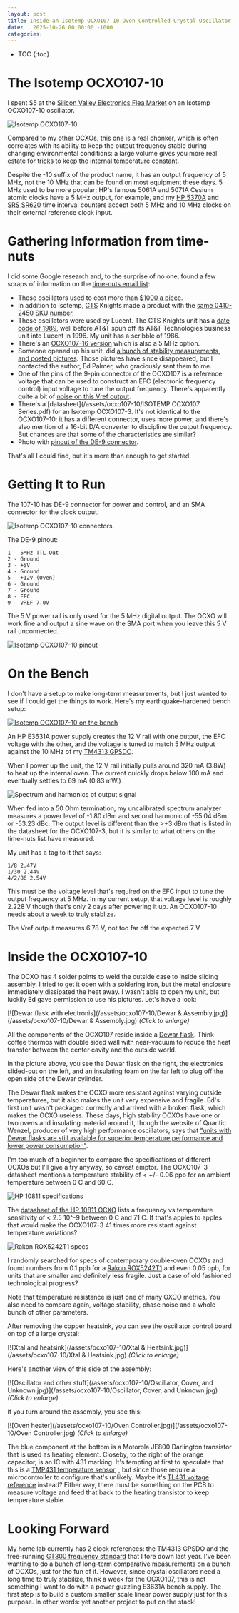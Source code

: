 ```yaml
---
layout: post
title: Inside an Isotemp OCXO107-10 Oven Controlled Crystal Oscillator
date:   2025-10-26 00:00:00 -1000
categories:
---
```


* TOC
{:toc}

# The Isotemp OCXO107-10

I spent $5 at the [Silicon Valley Electronics Flea Market](https://www.electronicsfleamarket.com/)
on an Isotemp OCXO107-10 oscillator. 

![Isotemp OCXO107-10](/assets/ocxo107-10/isoterm_ocxo107-10.jpg)

Compared to my other OCXOs, this one is a real chonker, which is often correlates with 
its ability to keep the output frequency stable during changing environmental conditions: 
a large volume gives you more real estate for tricks to keep the internal temperature constant.

Despite the -10 suffix of the product name, it has an output frequency of 5 MHz, not
the 10 MHz that can be found on most equipment these days. 5 MHz used to be more 
popular; HP's famous 5061A and 5071A Cesium atomic clocks have a 5 MHz output, for example,
and my [HP 5370A](/2025/08/10/HP-5370A-Repair.html) 
and [SRS SR620](/2025/08/19/SRS-SR620-Frequency-Counter-Power-Switch-Battery-Replacment.html)
time interval counters accept both 5 MHz and 10 MHz clocks on their external reference clock
input.

# Gathering Information from time-nuts

I did some Google research and, to the surprise of no one, found a few scraps of information on the
[time-nuts email list](http://leapsecond.com/time-nuts.htm):

* These oscillators used to cost more than [$1000 a piece](https://www.febo.com/pipermail/time-nuts/2014-March/083620.html).
* In addition to Isotemp, [CTS](https://www.ctscorp.com/Products/Passive-Components/Frequency-Control-Products) 
  Knights made a product with the [same 0410-2450 SKU number](https://www.febo.com/pipermail/time-nuts/2014-March/083623.html).
* These oscillators were used by Lucent. The CTS Knights unit has a 
  [date code of 1989](https://www.febo.com/pipermail/time-nuts/2014-March/083625.html), 
  well before AT&T spun off its AT&T Technologies business unit into Lucent in 1996.
  My unit has a scribble of 1986.
* There's an [OCXO107-16 version](https://www.febo.com/pipermail/time-nuts/2014-March/083583.html)
  which is also a 5 MHz option. 
* Someone opened up his unit, did 
  [a bunch of stability measurements, and posted pictures](https://www.febo.com/pipermail/time-nuts/2014-March/083920.html).
  Those pictures have since disappeared, but I contacted the author, Ed Palmer, who graciously sent them
  to me.
* One of the pins of the 9-pin connector of the OCXO107 is a reference voltage that
  can be used to construct an EFC (electronic frequency control) input voltage to tune
  the output frequency. There's apparently quite a bit of 
  [noise on this Vref output](https://febo.com/pipermail/time-nuts_lists.febo.com/2013-April/058247.html).
* There's a [datasheet](/assets/ocxo107-10/ISOTEMP OCXO107 Series.pdf) 
  for an Isotemp OCXO107-3. It's not identical to the OCXO107-10:
  it has a different connector, uses more power, and there's also mention of a 16-bit
  D/A converter to discipline the output frequency. But chances are that some of the
  characteristics are similar?
* Photo with [pinout of the DE-9 connector](https://www.febo.com/pipermail/time-nuts/2014-March/083616.html).

That's all I could find, but it's more than enough to get started.

# Getting It to Run

The 107-10 has DE-9 connector for power and control, and an SMA connector for the
clock output.

![Isotemp OCXO107-10 connectors](/assets/ocxo107-10/connectors.jpg)

The DE-9 pinout:

```
1 - 5MHz TTL Out
2 - Ground
3 - +5V
4 - Ground
5 - +12V (Oven)
6 - Ground
7 - Ground
8 - EFC
9 - VREF 7.0V
```

The 5 V power rail is only used for the 5 MHz digital output. The OCXO will work fine and
output a sine wave on the SMA port when you leave this 5 V rail unconnected.

![Isotemp OCXO107-10 pinout](/assets/ocxo107-10/pinout.jpg)

# On the Bench

I don't have a setup to make long-term measurements, but I just wanted to see if I could
get the things to work. Here's my earthquake-hardened bench setup:

[![Isotemp OCXO107-10 on the bench](/assets/ocxo107-10/on_the_bench.jpg)](/assets/ocxo107-10/on_the_bench.jpg)

An HP E3631A power supply creates the 12 V rail with one output, the EFC voltage with the other, and 
the voltage is tuned to match 5 MHz output against the 10 MHz of my 
[TM4313 GPSDO](https://tomverbeure.github.io/2023/07/09/TM4313-GPSDO-Teardown.html).

When I power up the unit, the 12 V rail initially pulls around 320 mA (3.8W) to
heat up the internal oven. The current quickly drops below 100 mA and eventually settles
to 69 mA (0.83 mW.)

![Spectrum and harmonics of output signal ](/assets/ocxo107-10/spectrum.jpg)


When fed into a 50 Ohm termination, my uncalibrated spectrum analyzer measures a power level 
of -1.80 dBm and second harmonic of -55.04 dBm or -53.23 dBc. The output level is different than 
the >+3 dBm that is listed in the datasheet for the OCXO107-3, but it is similar to what 
others on the time-nuts list have measured.

My unit has a tag to it that says:

```
1/8 2.47V
1/30 2.44V
4/2/86 2.54V
```

This must be the voltage level that's required on the EFC input to tune the output frequency at 5 MHz.
In my current setup, that voltage level is roughly 2.228 V though that's only 2 days after powering
it up. An OCXO107-10 needs about a week to truly stablize.

The Vref output measures 6.78 V, not too far off the expected 7 V.

# Inside the OCXO107-10

The OCXO has 4 solder points to weld the outside case to inside sliding assembly. I tried to 
get it open with a soldering iron, but the metal enclosure immediately dissipated the heat
away. I wasn't able to open my unit, but luckily Ed gave permission to use his pictures. Let's
have a look:

[![Dewar flask with electronis](/assets/ocxo107-10/Dewar & Assembly.jpg)](/assets/ocxo107-10/Dewar & Assembly.jpg)
*(Click to enlarge)*

All the components of the OCXO107 reside inside a [Dewar flask](https://en.wikipedia.org/wiki/Vacuum_flask).
Think coffee thermos with double sided wall with near-vacuum to reduce the heat transfer between the
center cavity and the outside world.

In the picture above, you see the Dewar flask on the right, the electronics slided-out on the left,
and an insulating foam on the far left to plug off the open side of the Dewar cylinder.

The Dewar flask makes the OCXO more resistant against varying outside temperatures, but it also makes the 
unit very expensive and fragile. Ed's first unit wasn't packaged correctly and arrived with a broken flask,
which makes the OCXO useless. These days, high stability OCXOs have one or two ovens and insulating material 
around it, though the website of Quantic Wenzel, producer of very high performance oscillators, says that
["units with Dewar flasks are still available for superior temperature performance and lower power consumption"](https://www.quanticwenzel.com/library/crystal-oscillator-tutorials/ocxos-oven-controlled-crystal-oscillators/).

I'm too much of a beginner to compare the specifications of different OCXOs but I'll give a try anyway, 
so caveat emptor. The OCXO107-3 datasheet mentions a temperature stability of < +/- 0.06 ppb for an 
ambient temperature between 0 C and 60 C. 

![HP 10811 specifications](/assets/ocxo107-10/hp10811_specs.jpg)

The [datasheet of the HP 10811 OCXO](https://hparchive.com/Manuals/HP-10811AB-Manual.pdf)
lists a frequency vs temperature sensitivity of < 2.5 10^-9 between 0 C and 71 C. If that's
apples to apples that would make the OCXO107-3 41 times more resistant against temperature variations?

![Rakon ROX5242T1 specs](/assets/ocxo107-10/Rakon_ROX5242T1.png)

I randomly searched for specs of contemporary double-oven OCXOs and found numbers from 0.1 ppb for a
[Rakon ROX5242T1](https://www.rakon.com/products/ocxo-ocso/high-end-telecom-discrete-ocxo) 
and even 0.05 ppb, for units that are smaller and definitely less fragile. 
Just a case of old fashioned technological progress?

Note that temperature resistance is just one of many OXCO metrics. You also need to compare again, 
voltage stability, phase noise and a whole bunch of other parameters.

After removing the copper heatsink, you can see the oscillator control board on top of a large crystal:

[![Xtal and heatsink](/assets/ocxo107-10/Xtal & Heatsink.jpg)](/assets/ocxo107-10/Xtal & Heatsink.jpg)
*(Click to enlarge)*

Here's another view of this side of the assembly:

[![Oscillator and other stuff](/assets/ocxo107-10/Oscillator, Cover, and Unknown.jpg)](/assets/ocxo107-10/Oscillator, Cover, and Unknown.jpg)
*(Click to enlarge)*

If you turn around the assembly, you see this:

[![Oven heater](/assets/ocxo107-10/Oven Controller.jpg)](/assets/ocxo107-10/Oven Controller.jpg)
*(Click to enlarge)*

The blue component at the bottom is a Motorola JE800 Darlington transistor that is used as heating
element. Closeby, to the right of the orange capacitor, is an IC with 431 marking. It's tempting
at first to speculate that this is a 
[TMP431 temperature sensor](https://www.ti.com/product/TMP431),
, but since those require a microcontroller to configure that's unlikely. Maybe it's 
[TL431 voltage reference](https://www.ti.com/lit/ds/symlink/tl431.pdf) instead? Either way, 
there must be something on the PCB to measure voltage and feed that back to the heating
transistor to keep temperature stable.

# Looking Forward 

My home lab currently has 2 clock references: the TM4313 GPSDO and the free-running 
[GT300 frequency standard](/2024/04/06/Guide-Tech-GT300-Frequency-Reference-Teardown.html)
that I tore down last year. I've been wanting to do a bunch of long-term comparative measurements
on a bunch of OCXOs, just for the fun of it. However, since crystal oscillators need a long
time to truly stabilize, think a week for the OCXO107, this is not something I want to do
with a power guzzling E3631A bench supply. The first step is to build a custom smaller scale
linear power supply just for this purpose. In other words: yet another project to put on the
stack!




